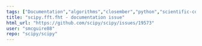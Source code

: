 ```yaml
---
tags: ["Documentation","algorithms","closember","python","scientific-computing","scipy","scipy.fft"]
title: "scipy.fft.fht - documentation issue"
html_url: "https://github.com/scipy/scipy/issues/19573"
user: "smcguire88"
repo: "scipy/scipy"
---
```


